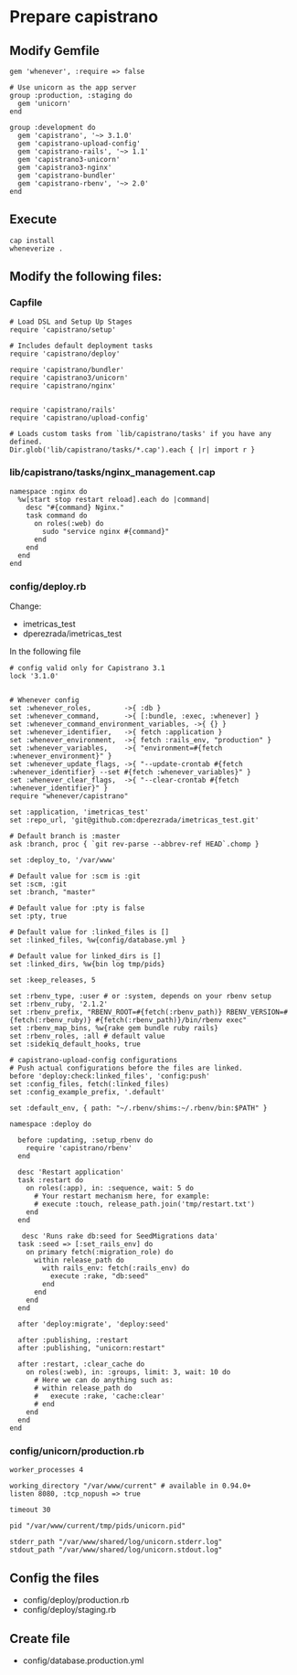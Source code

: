 # Prepare capistrano


## Modify Gemfile

	gem 'whenever', :require => false
	
	# Use unicorn as the app server
	group :production, :staging do
	  gem 'unicorn'
	end

	group :development do
	  gem 'capistrano', '~> 3.1.0'
	  gem 'capistrano-upload-config'
	  gem 'capistrano-rails', '~> 1.1'
	  gem 'capistrano3-unicorn'
	  gem 'capistrano3-nginx'
	  gem 'capistrano-bundler'
	  gem 'capistrano-rbenv', '~> 2.0'
	end

## Execute

	cap install
	wheneverize .

## Modify the following files:

### Capfile
	# Load DSL and Setup Up Stages
	require 'capistrano/setup'

	# Includes default deployment tasks
	require 'capistrano/deploy'

	require 'capistrano/bundler'
	require 'capistrano3/unicorn'
	require 'capistrano/nginx'


	require 'capistrano/rails'
	require 'capistrano/upload-config'

	# Loads custom tasks from `lib/capistrano/tasks' if you have any defined.
	Dir.glob('lib/capistrano/tasks/*.cap').each { |r| import r }

### lib/capistrano/tasks/nginx_management.cap

	namespace :nginx do
	  %w[start stop restart reload].each do |command|
	    desc "#{command} Nginx."
	    task command do
	      on roles(:web) do
	        sudo "service nginx #{command}"
	      end
	    end
	  end
	end

### config/deploy.rb

Change:

- imetricas_test
- dperezrada/imetricas_test

In the following file

	# config valid only for Capistrano 3.1
	lock '3.1.0'


	# Whenever config
	set :whenever_roles,        ->{ :db }
	set :whenever_command,      ->{ [:bundle, :exec, :whenever] }
	set :whenever_command_environment_variables, ->{ {} }
	set :whenever_identifier,   ->{ fetch :application }
	set :whenever_environment,  ->{ fetch :rails_env, "production" }
	set :whenever_variables,    ->{ "environment=#{fetch :whenever_environment}" }
	set :whenever_update_flags, ->{ "--update-crontab #{fetch :whenever_identifier} --set #{fetch :whenever_variables}" }
	set :whenever_clear_flags,  ->{ "--clear-crontab #{fetch :whenever_identifier}" }
	require "whenever/capistrano"

	set :application, 'imetricas_test'
	set :repo_url, 'git@github.com:dperezrada/imetricas_test.git'

	# Default branch is :master
	ask :branch, proc { `git rev-parse --abbrev-ref HEAD`.chomp }

	set :deploy_to, '/var/www'

	# Default value for :scm is :git
	set :scm, :git
	set :branch, "master"

	# Default value for :pty is false
	set :pty, true

	# Default value for :linked_files is []
	set :linked_files, %w{config/database.yml }

	# Default value for linked_dirs is []
	set :linked_dirs, %w{bin log tmp/pids}

	set :keep_releases, 5

	set :rbenv_type, :user # or :system, depends on your rbenv setup
	set :rbenv_ruby, '2.1.2'
	set :rbenv_prefix, "RBENV_ROOT=#{fetch(:rbenv_path)} RBENV_VERSION=#{fetch(:rbenv_ruby)} #{fetch(:rbenv_path)}/bin/rbenv exec"
	set :rbenv_map_bins, %w{rake gem bundle ruby rails}
	set :rbenv_roles, :all # default value
	set :sidekiq_default_hooks, true

	# capistrano-upload-config configurations
	# Push actual configurations before the files are linked.
	before 'deploy:check:linked_files', 'config:push'
	set :config_files, fetch(:linked_files)
	set :config_example_prefix, '.default'

	set :default_env, { path: "~/.rbenv/shims:~/.rbenv/bin:$PATH" }

	namespace :deploy do

	  before :updating, :setup_rbenv do
	    require 'capistrano/rbenv'
	  end

	  desc 'Restart application'
	  task :restart do
	    on roles(:app), in: :sequence, wait: 5 do
	      # Your restart mechanism here, for example:
	      # execute :touch, release_path.join('tmp/restart.txt')
	    end
	  end

	   desc 'Runs rake db:seed for SeedMigrations data'
	  task :seed => [:set_rails_env] do
	    on primary fetch(:migration_role) do
	      within release_path do
	        with rails_env: fetch(:rails_env) do
	          execute :rake, "db:seed"
	        end
	      end
	    end
	  end

	  after 'deploy:migrate', 'deploy:seed'

	  after :publishing, :restart
	  after :publishing, "unicorn:restart"

	  after :restart, :clear_cache do
	    on roles(:web), in: :groups, limit: 3, wait: 10 do
	      # Here we can do anything such as:
	      # within release_path do
	      #   execute :rake, 'cache:clear'
	      # end
	    end
	  end
	end

### config/unicorn/production.rb
	worker_processes 4

	working_directory "/var/www/current" # available in 0.94.0+
	listen 8080, :tcp_nopush => true

	timeout 30

	pid "/var/www/current/tmp/pids/unicorn.pid"

	stderr_path "/var/www/shared/log/unicorn.stderr.log"
	stdout_path "/var/www/shared/log/unicorn.stdout.log"
	
## Config the files
 - config/deploy/production.rb
 - config/deploy/staging.rb

## Create file
 - config/database.production.yml
